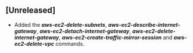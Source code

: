 ## [Unreleased]
- Added the ***aws-ec2-delete-subnets***, ***aws-ec2-describe-internet-gateway***, ***aws-ec2-detach-internet-gateway***, ***aws-ec2-delete-internet-gateway***, ***aws-ec2-create-traffic-mirror-session*** and ***aws-ec2-delete-vpc*** commands.